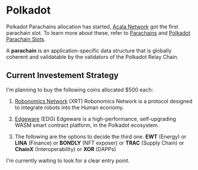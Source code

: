# Polkadot
Polkadot Parachains allocation has started, [Acala Network](https://cryptoslate.com/acala-network-wins-a-parachain-slot-on-polkadot-dot-testnet/) got the first parachain slot. To learn more about these, refer to [Parachains](https://wiki.polkadot.network/docs/en/learn-parachains) and [Polkadot Parachain Slots](https://polkadot.network/polkadot-parachain-slots/).

A **parachain** is an application-specific data structure that is globally coherent and validatable by the validators of the Polkadot Relay Chain.

## Current Investement Strategy

I'm planning to buy the following coins allocated $500 each:
1. [Robonomics Network](https://robonomics.network/) (XRT)
   Robonomics Network is a protocol designed to integrate robots into the Human economy.
   
2. [Edgeware](https://edgewa.re/) (EDG)
   Edgeware is a high-performance, self-upgrading WASM smart contract platform, in the Polkadot ecosystem.
   
3. The following are the options to decide the third one.
   **EWT** (Energy) or **LINA** (Finance) or **BONDLY** (NFT exposer) or **TRAC** (Supply Chain) or **ChainX** (Interoperability) or **XOR** (DAPPs)
   
I'm currently waiting to look for a clear entry point.